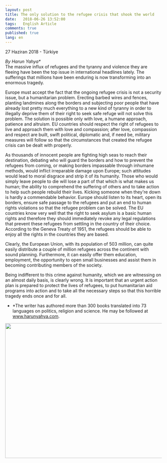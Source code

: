 ```yaml
---
layout: post
title: The only solution to the refugee crisis that shook the world
date:   2018-06-26 13:52:00
tags:   English Article 
comments: true
published: true
lang: en
---
```



<p class="meta">27 Haziran 2018 - Türkiye</p>

_By Harun Yahya*_
<br>
<i class="fas fa-paragraph fa-2x"></i> The massive influx of refugees and the tyranny and violence they are fleeing have been the top issue in international headlines lately. The sufferings that millions have been enduring is now transforming into an enormous tragedy.

Europe must accept the fact that the ongoing refugee crisis is not a security issue, but a humanitarian problem. Erecting barbed wires and fences, planting landmines along the borders and subjecting poor people that have already lost pretty much everything to a new kind of tyranny in order to illegally deprive them of their right to seek safe refuge will not solve this problem. The solution is possible only with love, a humane approach, patience and altruism. EU countries should respect the right of refugees to live and approach them with love and compassion; after love, compassion and respect are built, swift political, diplomatic and, if need be, military measures will follow so that the circumstances that created the refugee crisis can be dealt with properly. 

As thousands of innocent people are fighting high seas to reach their destination, debating who will guard the borders and how to prevent the refugees from coming, or making borders impassable through inhumane methods, would inflict irreparable damage upon Europe; such attitudes would lead to moral disgrace and strip it of its humanity. Those who would simply leave people to die will lose a part of that which is what makes us human; the ability to comprehend the suffering of others and to take action to help such people rebuild their lives. Kicking someone when they're down is hardly a commendable behavior. Europe should listen to its heart, open its borders, ensure safe passage to the refugees and put an end to human rights violations so that the refugee problem can be solved. The EU countries know very well that the right to seek asylum is a basic human rights and therefore they should immediately revoke any legal regulations that prevent these refugees from settling in the country of their choice. According to the Geneva Treaty of 1951, the refugees should be able to enjoy all the rights in the countries they are based.

Clearly, the European Union, with its population of 503 million, can quite easily distribute a couple of million refugees across the continent with sound planning. Furthermore, it can easily offer them education, employment, the opportunity to open small businesses and assist them in becoming contributing members of the society.

Being indifferent to this crime against humanity, which we are witnessing on an almost daily basis, is clearly wrong. It is important that an urgent action plan is prepared to protect the lives of refugees, to put humanitarian aid programs into action and to take all the necessary steps so that this horrible tragedy ends once and for all.



* *The writer has authored more than 300 books translated into 73 languages on politics, religion and science. He may be followed at www.harunyahya.com.


<img style="-webkit-user-select: none;cursor: zoom-in;" src="https://i2.wp.com/www.dunyahalleri.com/wp-content/uploads/2018/07/kaygilar.jpg?ssl=1" width="771" height="433">

